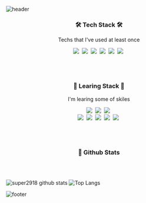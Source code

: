 ![header](https://capsule-render.vercel.app/api?type=soft&color=timeGradient&height=100&&text=>%20Hello,%20world!&fontSize=30&capsule_render&animation=twinkling)
  <h3 align="center">🛠 Tech Stack 🛠</h3>
  <p align="center">Techs that I've used at least once</p>
  <div align="center">
    <!-- <img src="https://img.shields.io/badge/쓰고자하는_텍스트-컬러코드?style=flat-square&logo=simpleicons에서_아이콘이름&logoColor=white"/></a>&nbsp  -->
    <!-- icon:  https://simpleicons.org/ -->
    <!-- 배지:  https://shields.io/ -->
    <img src="https://img.shields.io/badge/CSS-1572B6?style=flat-square&logo=CSS3&logoColor=white"/></a>&nbsp
    <img src="https://img.shields.io/badge/Sass-CC6699?style=flat-square&logo=Sass&logoColor=white"/></a>&nbsp
    <img src="https://img.shields.io/badge/HTML-E34F26?style=flat-square&logo=HTML5&logoColor=white"/></a>&nbsp
    <img src="https://img.shields.io/badge/Javascript-F7DF1E?style=flat-square&logo=Javascript&logoColor=white"/></a>&nbsp
    <img src="https://img.shields.io/badge/jQuery-0769AD?style=flat-square&logo=jQuery&logoColor=white"/></a>&nbsp
    <img src="https://img.shields.io/badge/React-61DAFB?style=flat-square&logo=React&logoColor=white"/></a>&nbsp
  </div>
  
  <br />
  <br />
  <br />
  <h3 align="center">📖 Learing Stack 📖</h3>
  <p align="center">I'm learing some of skiles</p>
  <div align="center">
    <img src="https://img.shields.io/badge/Javascript-F7DF1E?style=flat-square&logo=Javascript&logoColor=white"/></a>&nbsp
    <img src="https://img.shields.io/badge/React-61DAFB?style=flat-square&logo=React&logoColor=white"/></a>&nbsp
    <img src="https://img.shields.io/badge/Webpack-8DD6F9?style=flat-square&logo=Webpack&logoColor=white"/></a>&nbsp<br>
    <img src="https://img.shields.io/badge/MongoDB-47A248?style=flat-square&logo=MongoDB&logoColor=white"/></a>&nbsp
    <img src="https://img.shields.io/badge/Node.js-339933?style=flat-square&logo=Node.js&logoColor=white"/></a>&nbsp
    <img src="https://img.shields.io/badge/stylelint-263238?style=flat-square&logo=stylelint&logoColor=white"/></a>&nbsp
    <img src="https://img.shields.io/badge/styled-components-DB7093?style=flat-square&logo=styled-components&logoColor=white"/></a>&nbsp
    <img src="https://img.shields.io/badge/Ant Degien-0170FE?style=flat-square&logo=Ant Design&logoColor=white"/></a>&nbsp
    <!-- <img src="https://img.shields.io/badge/Vue.js-4FC08D?style=flat-square&logo=Vue.js&logoColor=white"/></a>&nbsp -->
  </div>
  <br />
  <br />
  <br />

  <h3 align="center">📌 Github Stats</h3>
  <br />
  <br />

<div text-align="middle">

![super2918 github stats](https://github-readme-stats.vercel.app/api?username=super2918&show_icons=true&layout=compact&line_height=20&hide_border=true&hide=star,prs,contribs)
![Top Langs](https://github-readme-stats.vercel.app/api/top-langs/?username=super2918&layout=compact&langs_count=8&card_width=300px&hide_border=true)

</div>
<!-- exclude_repo=javascript_study,super2918.github.io,node.js_project -->

<!-- ![super2918's wakatime stats](https://github-readme-stats.vercel.app/api/wakatime?username=super2918) -->

![footer](https://capsule-render.vercel.app/api?type=rect&color=timeGradient&height=10&section=footer)
